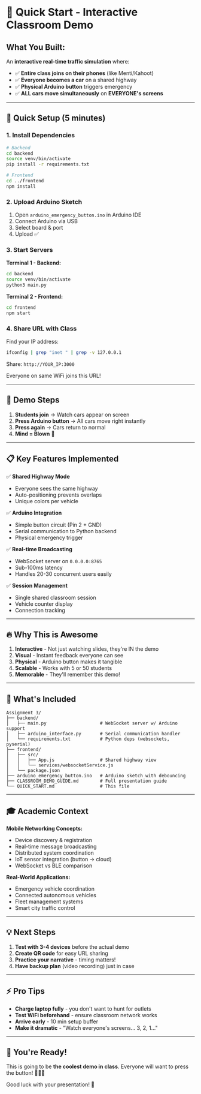 # 🚀 Quick Start - Interactive Classroom Demo

## **What You Built:**

An **interactive real-time traffic simulation** where:
- ✅ **Entire class joins on their phones** (like Menti/Kahoot)
- ✅ **Everyone becomes a car** on a shared highway
- ✅ **Physical Arduino button** triggers emergency
- ✅ **ALL cars move simultaneously** on **EVERYONE's screens**

---

## 🏃 **Quick Setup (5 minutes)**

### **1. Install Dependencies**

```bash
# Backend
cd backend
source venv/bin/activate
pip install -r requirements.txt

# Frontend  
cd ../frontend
npm install
```

### **2. Upload Arduino Sketch**

1. Open `arduino_emergency_button.ino` in Arduino IDE
2. Connect Arduino via USB
3. Select board & port
4. Upload ✅

### **3. Start Servers**

**Terminal 1 - Backend:**
```bash
cd backend
source venv/bin/activate
python3 main.py
```

**Terminal 2 - Frontend:**
```bash
cd frontend
npm start
```

### **4. Share URL with Class**

Find your IP address:
```bash
ifconfig | grep "inet " | grep -v 127.0.0.1
```

Share: `http://YOUR_IP:3000` 

Everyone on same WiFi joins this URL!

---

## 🎯 **Demo Steps**

1. **Students join** → Watch cars appear on screen
2. **Press Arduino button** → All cars move right instantly
3. **Press again** → Cars return to normal
4. **Mind = Blown** 🤯

---

## 📋 **Key Features Implemented**

✅ **Shared Highway Mode**
- Everyone sees the same highway
- Auto-positioning prevents overlaps
- Unique colors per vehicle

✅ **Arduino Integration**  
- Simple button circuit (Pin 2 + GND)
- Serial communication to Python backend
- Physical emergency trigger

✅ **Real-time Broadcasting**
- WebSocket server on `0.0.0.0:8765`
- Sub-100ms latency
- Handles 20-30 concurrent users easily

✅ **Session Management**
- Single shared classroom session
- Vehicle counter display
- Connection tracking

---

## 🔥 **Why This is Awesome**

1. **Interactive** - Not just watching slides, they're IN the demo
2. **Visual** - Instant feedback everyone can see
3. **Physical** - Arduino button makes it tangible
4. **Scalable** - Works with 5 or 50 students
5. **Memorable** - They'll remember this demo!

---

## 📁 **What's Included**

```
Assignment 3/
├── backend/
│   ├── main.py                    # WebSocket server w/ Arduino support
│   ├── arduino_interface.py       # Serial communication handler
│   └── requirements.txt           # Python deps (websockets, pyserial)
├── frontend/
│   ├── src/
│   │   ├── App.js                 # Shared highway view
│   │   └── services/websocketService.js
│   └── package.json
├── arduino_emergency_button.ino   # Arduino sketch with debouncing
├── CLASSROOM_DEMO_GUIDE.md        # Full presentation guide
└── QUICK_START.md                 # This file
```

---

## 🎓 **Academic Context**

**Mobile Networking Concepts:**
- Device discovery & registration
- Real-time message broadcasting  
- Distributed system coordination
- IoT sensor integration (button → cloud)
- WebSocket vs BLE comparison

**Real-World Applications:**
- Emergency vehicle coordination
- Connected autonomous vehicles
- Fleet management systems
- Smart city traffic control

---

## 💡 **Next Steps**

1. **Test with 3-4 devices** before the actual demo
2. **Create QR code** for easy URL sharing
3. **Practice your narrative** - timing matters!
4. **Have backup plan** (video recording) just in case

---

## ⚡ **Pro Tips**

- **Charge laptop fully** - you don't want to hunt for outlets
- **Test WiFi beforehand** - ensure classroom network works
- **Arrive early** - 10 min setup buffer
- **Make it dramatic** - "Watch everyone's screens... 3, 2, 1..."

---

## 🎉 **You're Ready!**

This is going to be **the coolest demo in class**. Everyone will want to press the button! 🚨🚗💨

Good luck with your presentation! 🚀

